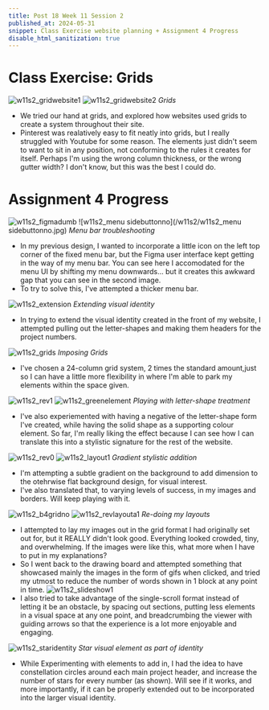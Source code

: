 ```yaml
---
title: Post 18 Week 11 Session 2
published_at: 2024-05-31
snippet: Class Exercise website planning + Assignment 4 Progress
disable_html_sanitization: true
---
```

# **Class Exercise: Grids**
![w11s2_gridwebsite1](/w11s2/w11s2_gridwebsite1.png)
![w11s2_gridwebsite2](/w11s2/w11s2_gridwebsite2.png)
*Grids*
- We tried our hand at grids, and explored how websites used grids to create a system throughout their site.
- Pinterest was realatively easy to fit neatly into grids, but I really struggled with Youtube for some reason. The elements just didn't seem to want to sit in any position, not conforming to the rules it creates for itself. Perhaps I'm using the wrong column thickness, or the wrong gutter width? I don't know, but this was the best I could do. 

# **Assignment 4 Progress**
![w11s2_figmadumb](/w11s2/w11s2_figmadumb.png)
![w11s2_menu sidebuttonno](/w11s2/w11s2_menu sidebuttonno.jpg)
*Menu bar troubleshooting*
- In my previous design, I wanted to incorporate a little icon on the left top corner of the fixed menu bar, but the Figma user interface kept getting in the way of my menu bar. You can see here I accomodated for the menu UI by shifting my menu downwards... but it creates this awkward gap that you can see in the second image. 
- To try to solve this, I've attempted a thicker menu bar.

![w11s2_extension](/w11s2/w11s2_extension.png)
*Extending visual identity*
- In trying to extend the visual identity created in the front of my website, I attempted pulling out the letter-shapes and making them headers for the project numbers. 

![w11s2_grids](/w11s2/w11s2_grids.png)
*Imposing Grids*
- I've chosen a 24-column grid system, 2 times the standard amount,just so I can have a little more flexibility in where I'm able to park my elements within the space given.

![w11s2_rev1](/w11s2/w11s2_rev1.png)
![w11s2_greenelement](/w11s2/w11s2_greenelement.png)
*Playing with letter-shape treatment*
- I've also experiemented with having a negative of the letter-shape form I've created, while having the solid shape as a supporting colour element. So far, I'm really liking the effect because I can see how I can translate this into a stylistic signature for the rest of the website.

![w11s2_rev0](/w01s2/w11s2_rev0.png)
![w11s2_layout1](/w11s2/w11s2_layout1.jpg)
*Gradient stylistic addition*
- I'm attempting a subtle gradient on the background to add dimension to the otehrwise flat background design, for visual interest.
- I've also translated that, to varying levels of success, in my images and borders. Will keep playing with it.

![w11s2_b4gridno](/w11s2/w11s2_b4gridno.png)
![w11s2_revlayouta1](/w11s2/w11s2_revlayouta1.jpg)
*Re-doing my layouts*
- I attempted to lay my images out in the grid format I had originally set out for, but it REALLY didn't look good. Everything looked crowded, tiny, and overwhelming. If the images were like this, what more when I have to put in my explanations?
- So I went back to the drawing board and attempted something that showcased mainly the images in the form of gifs when clicked, and tried my utmost to reduce the number of words shown in 1 block at any point in time.
![w11s2_slideshow1](/w11s2/w11s2_slideshow1.jpg)
- I also tried to take advantage of the single-scroll format instead of letting it be an obstacle, by spacing out sections, putting less elements in a visual space at any one point, and breadcrumbing the viewer with guiding arrows so that the experience is a lot more enjoyable and engaging.

![w11s2_staridentity](/w11s2/w11s2_staridentity.jpg)
*Star visual element as part of identity*
- While Experimenting with elements to add in, I had the idea to have constellation circles around each main project header, and increase the number of stars for every number (as shown). Will see if it works, and more importantly, if it can be properly extended out to be incorporated into the larger visual identity.